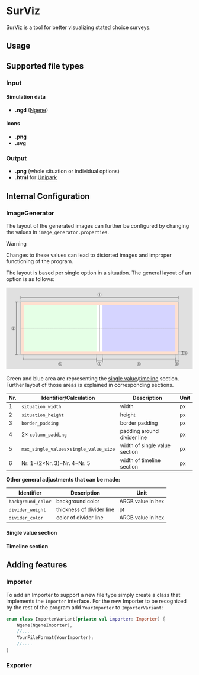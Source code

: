 # SurViz

SurViz is a tool for better visualizing stated choice surveys.

## Usage

## Supported file types

### Input

#### Simulation data

- **.ngd** ([Ngene](https://www.choice-metrics.com/))

#### Icons

- **.png**
- **.svg**

### Output
- **.png** (whole situation or individual options)
- **.html** for [Unipark](https://www.unipark.com/)

## Internal Configuration

### ImageGenerator

The layout of the generated images can further be configured by changing the values in <code>image_generator.properties</code>.

>[!Warning]
>Changes to these values can lead to distorted images and improper functioning of the program.

The layout is based per single option in a situation.
The general layout of an option is as follows:

![General layout](assets/general_layout.png)

Green and blue area are representing the [single value](https://github.com/brndel/surviz?tab=readme-ov-file#single-value-section)/[timeline](https://github.com/brndel/surviz?tab=readme-ov-file#timeline-section) section. 
Further layout of those areas is explained in corresponding sections.


| Nr. | Identifier/Calculation                                               | Description                   | Unit |
|-----|----------------------------------------------------------------------|-------------------------------|------|
| 1   | <code>situation_width</code>                                         | width                         | px   |
| 2   | <code>situation_height</code>                                        | height                        | px   |
| 3   | <code>border_padding</code>                                          | border padding                | px   |
| 4   | $2 \times$ <code>column_padding</code>                               | padding around divider line   | px   |
| 5   | <code>max_single_values</code>$\times$<code>single_value_size</code> | width of single value section | px   |
| 6   | Nr. 1$-$($2 \times$Nr. 3)$-$Nr. 4$-$Nr. 5                            | width of timeline section     | px   |

**Other general adjustments that can be made:**

| Identifier                    | Description               | Unit              |
|-------------------------------|---------------------------|-------------------|
| <code>background_color</code> | background color          | ARGB value in hex |
| <code>divider_weight</code>   | thickness of divider line | pt                |
| <code>divider_color</code>    | color of divider line     | ARGB value in hex |

#### Single value section

#### Timeline section

## Adding features

### Importer

To add an Importer to support a new file type simply create a class that implements the <code>Importer</code> interface.
For the new Importer to be recognized by the rest of the program add <code>YourImporter</code> to <code>ImporterVariant</code>:

```kotlin
enum class ImporterVariant(private val importer: Importer) {
	Ngene(NgeneImporter),
	//....
	YourFileFormat(YourImporter);
	//....
}
```

### Exporter
